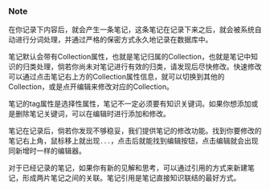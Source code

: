 ### Note

在你记录下内容后，就会产生一条笔记，这条笔记在记录下来之后，就会被系统自动进行分词处理，并通过严格的保密方式永久地记录在数据库中。

笔记默认会带有Collection属性，也就是笔记归属的Collection，也就是笔记中知识的归类处理，倘若你尚未对笔记进行有效的归类，请发现后尽快修改。快速修改可以通过点击笔记右上方的Collection属性信息，就可以切换到其他的Collection，或是点开编辑来修改对应的Collection。

笔记的tag属性是选择性属性，笔记不一定必须要有知识关键词。如果你想添加或是删除笔记关键词，可以在编辑时进行添加和修改。

笔记在记录后，倘若你发现不够稳妥，我们提供笔记的修改功能。找到你要修改的笔记右上角，鼠标移上就出现`...`，点击后就能找到编辑按钮，点击编辑就会出现同新增时一样的编辑器。

对于已经记录的笔记，如果你有新的见解和思考，可以通过引用的方式来新建笔记，形成两片笔记之间的关联。笔记引用是笔记直接知识联结的最好方式。



